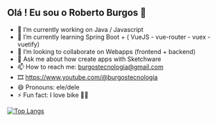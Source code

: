 ## Olá ! Eu sou o Roberto Burgos 👋

- 🔭 I’m currently working on Java / Javascript
- 🌱 I’m currently learning Spring Boot + ( VueJS - vue-router - vuex - vuetify)
- 👯 I’m looking to collaborate on Webapps (frontend + backend)
- 💬 Ask me about how create apps with Sketchware
- 📫 How to reach me: burgostecnologia@gmail.com
- 🎞  https://www.youtube.com/@burgostecnologia
- 😄 Pronouns: ele/dele
- ⚡ Fun fact: I love bike 🚴‍♂️

[![Top Langs](https://github-readme-stats.vercel.app/api/top-langs/?username=burgostecnologia&layout=compact)](https://github.com/burgostecnologia/github-readme-stats) 



   
<!--
<picture>
<source 
  srcset="https://github-readme-stats.vercel.app/api?username=burgostecnologia&show_icons=true&theme=dark"
  media="(prefers-color-scheme: dark)"
/>
<source
  srcset="https://github-readme-stats.vercel.app/api?username=burgostecnologia&show_icons=true"
  media="(prefers-color-scheme: light), (prefers-color-scheme: no-preference)"
/>
<img src="https://github-readme-stats.vercel.app/api?username=burgostecnologia&show_icons=true" />
</picture>
-->
